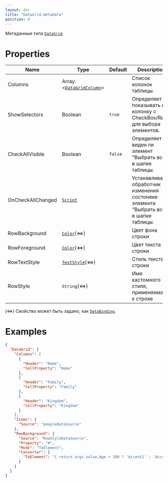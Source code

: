 ```yaml
---
layout: doc
title: "DataGrid.metadata"
position: 0
---
```


Метаданные типа [`DataGrid`](../).

# Properties

Name|Type|Default|Description
----|----|----|-----------
Columns|Array.<[`DataGridColumn`](../DataGridColumn/)>||Список колонок таблицы.
ShowSelectors|Boolean|`true`|Определяет показывать ли колонку с CheckBox/Radio для выбора элементов.
CheckAllVisible|Boolean|`false`|Определяет виден ли элемент "Выбрать все" в шапке таблицы.
OnCheckAllChanged|[`Script`](../../../Core/Script/)||Устанавливает обработчик изменения состоняие элемента "Выбрать все" в шапке таблицы.
RowBackground|[`Color`](/docs/API/Core/Style/ColorStyle/)(&hArr;)| |Цвет фона строки
RowForeground|[`Color`](/docs/API/Core/Style/ColorStyle/)(&hArr;)| |Цвет текста строки
RowTextStyle|[`TextStyle`](../../../Style/TextStyle/)(&hArr;)| |Стиль текста строки
RowStyle|`String`(&hArr;)| |Имя кастомного стиля, применяемого к строке

(&hArr;) Свойство может быть задано, как [`DataBinding`](../../../Core/DataBinding/DataBinding.metadata/).

# Examples

```json
{
  "DataGrid": {
    "Columns": [
      {
        "Header": "Name",
        "CellProperty": "Name"
      },
      {
        "Header": "Family",
        "CellProperty": "Family"
      },
      {
        "Header": "Kingdom",
        "CellProperty": "Kingdom"
      }
    ],
    "Items": {
      "Source": "peopleDataSource"
    },
    "RowBackground": {
      "Source": "RowStyleDataSource",
      "Property": "#",
      "Mode": "ToElement",
      "Converter": {
        "ToElement": "{ return args.value.Age > 100 ? 'Accent1' : 'Accent2'; }"
      }
    }
  }
}
```